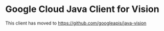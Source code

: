 Google Cloud Java Client for Vision
======================================

This client has moved to https://github.com/googleapis/java-vision